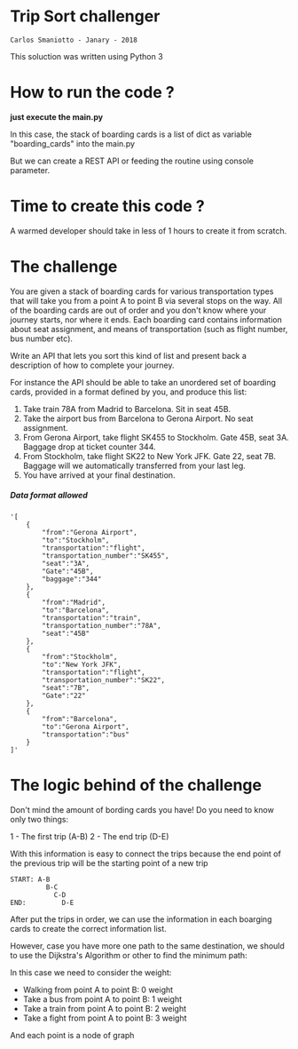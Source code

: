 # Trip Sort challenger

```
Carlos Smaniotto - Janary - 2018 
```

This soluction was written using Python 3

# How to run the code ?


**just execute the main.py**
 
In this case, the stack of boarding cards is a list of dict as variable "boarding_cards" into the main.py

But we can create a REST API or feeding the routine using console parameter.

# Time to create this code ? 
A warmed developer should take in less of 1 hours to create it from scratch.

# The  challenge

You are given a stack of boarding cards for various transportation types that will take you from a point A to point B via several stops on the way. All of the boarding cards are out of order and you don't know where your journey starts, nor where it ends. Each boarding card contains information about seat assignment, and means of transportation (such as flight number, bus number etc).

Write an API that lets you sort this kind of list and present back a description of how to complete your journey.

For instance the API should be able to take an unordered set of boarding cards, provided in a format defined by you, and produce this list:

1. Take train 78A from Madrid to Barcelona. Sit in seat 45B.
2. Take the airport bus from Barcelona to Gerona Airport. No seat assignment.
3. From Gerona Airport, take flight SK455 to Stockholm. Gate 45B, seat 3A. Baggage drop at ticket counter 344.
4. From Stockholm, take flight SK22 to New York JFK. Gate 22, seat 7B. Baggage will we automatically transferred from your last leg.
5. You have arrived at your final destination.



#####  Data format allowed
```
'[
    {
        "from":"Gerona Airport",
        "to":"Stockholm",
        "transportation":"flight",
        "transportation_number":"SK455",
        "seat":"3A",
        "Gate":"45B",
        "baggage":"344"
    },
    {
        "from":"Madrid",
        "to":"Barcelona",
        "transportation":"train",
        "transportation_number":"78A",
        "seat":"45B"
    },
    {
        "from":"Stockholm",
        "to":"New York JFK",
        "transportation":"flight",
        "transportation_number":"SK22",
        "seat":"7B",
        "Gate":"22"
    },
    {
        "from":"Barcelona",
        "to":"Gerona Airport",
        "transportation":"bus"
    }
]'
```

# The logic behind of the challenge

Don't mind the amount of bording cards you have! Do you need to know only two things:

1 - The first trip (A-B)
2 - The end trip (D-E)

With this information is easy to connect the trips because the end point of the previous trip will be the starting point of a new trip
 ```
 START: A-B
          B-C
            C-D
 END:         D-E
 ```
 
After put the trips in order, we can use the information in each boarging cards to create the correct information list.

However, case you have more one path to the same destination, we should to use the Dijkstra's Algorithm or other to find the minimum path:


In this case we need to consider the weight:
- Walking from point A to point B: 0 weight
- Take a bus from point A to point B: 1 weight
- Take a train from point A to point B: 2 weight
- Take a fight from point A to point B: 3 weight

And each point is a node of graph